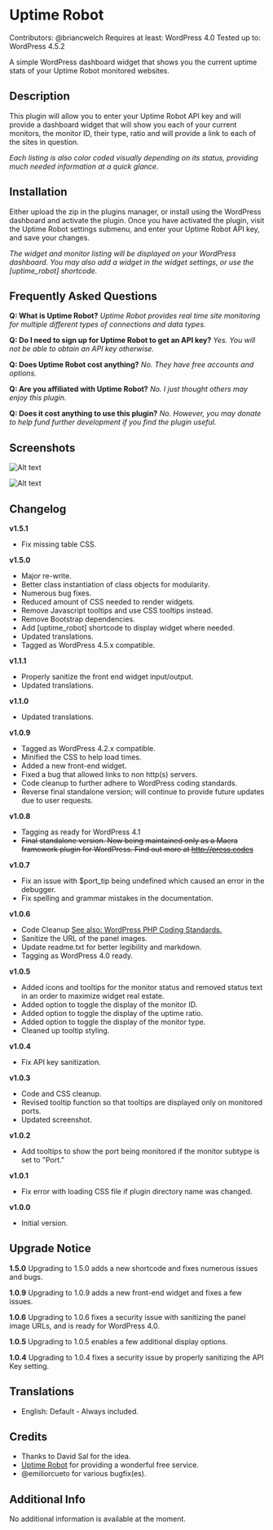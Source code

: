 # Uptime Robot #
Contributors: @briancwelch
Requires at least: WordPress 4.0
Tested up to: WordPress 4.5.2

A simple WordPress dashboard widget that shows you the current uptime stats of your Uptime Robot monitored websites.

## Description ##
This plugin will allow you to enter your Uptime Robot API key and will provide a dashboard widget that will show you each of your current monitors, the monitor ID, their type, ratio and will provide a link to each of the sites in question.

*Each listing is also color coded visually depending on its status, providing much needed information at a quick glance.*


## Installation ##
Either upload the zip in the plugins manager, or install using the WordPress dashboard and activate the plugin.
Once you have activated the plugin, visit the Uptime Robot settings submenu, and enter your Uptime Robot API key, and save your changes.

*The widget and monitor listing will be displayed on your WordPress dashboard.  You may also add a widget in the widget settings, or use the [uptime_robot] shortcode.*


## Frequently Asked Questions ##
**Q: What is Uptime Robot?**
*Uptime Robot provides real time site monitoring for multiple different types of connections and data types.*

**Q: Do I need to sign up for Uptime Robot to get an API key?**
*Yes.  You will not be able to obtain an API key otherwise.*

**Q: Does Uptime Robot cost anything?**
*No.  They have free accounts and options.*

**Q: Are you affiliated with Uptime Robot?**
*No.  I just thought others may enjoy this plugin.*

**Q: Does it cost anything to use this plugin?**
*No.  However, you may donate to help fund further development if you find the plugin useful.*


## Screenshots ##
![Alt text](https://github.com/briancwelch/uptime_robot/blob/screenshots/screenshot-1.png?raw=true "Dashboard Widget")

![Alt text](https://github.com/briancwelch/uptime_robot/blob/screenshots/screenshot-2.png?raw=true "Settings")


## Changelog ##
**v1.5.1**
- Fix missing table CSS.

**v1.5.0**
- Major re-write.
- Better class instantiation of class objects for modularity.
- Numerous bug fixes.
- Reduced amount of CSS needed to render widgets.
- Remove Javascript tooltips and use CSS tooltips instead.
- Remove Bootstrap dependencies.
- Add [uptime_robot] shortcode to display widget where needed.
- Updated translations.
- Tagged as WordPress 4.5.x compatible.

**v1.1.1**
- Properly sanitize the front end widget input/output.
- Updated translations.

**v1.1.0**
- Updated translations.

**v1.0.9**
- Tagged as WordPress 4.2.x compatible.
- Minified the CSS to help load times.
- Added a new front-end widget.
- Fixed a bug that allowed links to non http(s) servers.
- Code cleanup to further adhere to WordPress coding standards.
- Reverse final standalone version; will continue to provide future updates due to user requests.

**v1.0.8**
- Tagging as ready for WordPress 4.1
- ~~Final standalone version.  Now being maintained only as a Maera framework plugin for WordPress.  Find out more at http://press.codes~~

**v1.0.7**
- Fix an issue with $port_tip being undefined which caused an error in the debugger.
- Fix spelling and grammar mistakes in the documentation.

**v1.0.6**
- Code Cleanup [See also: WordPress PHP Coding Standards.](http://make.wordpress.org/core/handbook/coding-standards/php/)
- Sanitize the URL of the panel images.
- Update readme.txt for better legibility and markdown.
- Tagging as WordPress 4.0 ready.

**v1.0.5**
- Added icons and tooltips for the monitor status and removed status text in an order to maximize widget real estate.
- Added option to toggle the display of the monitor ID.
- Added option to toggle the display of the uptime ratio.
- Added option to toggle the display of the monitor type.
- Cleaned up tooltip styling.

**v1.0.4**
- Fix API key sanitization.

**v1.0.3**
- Code and CSS cleanup.  
- Revised tooltip function so that tooltips are displayed only on monitored ports.  
- Updated screenshot.

**v1.0.2**
- Add tooltips to show the port being monitored if the monitor subtype is set to "Port."

**v1.0.1**
- Fix error with loading CSS file if plugin directory name was changed.

**v1.0.0**
- Initial version.


## Upgrade Notice ##
**1.5.0**
Upgrading to 1.5.0 adds a new shortcode and fixes numerous issues and bugs.

**1.0.9**
Upgrading to 1.0.9 adds a new front-end widget and fixes a few issues.

**1.0.6**
Upgrading to 1.0.6 fixes a security issue with sanitizing the panel image URLs, and is ready for WordPress 4.0.

**1.0.5**
Upgrading to 1.0.5 enables a few additional display options.

**1.0.4**
Upgrading to 1.0.4 fixes a security issue by properly sanitizing the API Key setting.


## Translations ##
* English: Default - Always included.


## Credits ##
* Thanks to David Sal for the idea.
* [Uptime Robot](http://www.uptimerobot.com/) for providing a wonderful free service.
* @emiliorcueto for various bugfix(es).


## Additional Info ##
No additional information is available at the moment.
